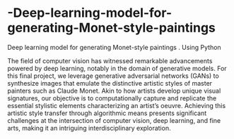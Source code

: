 # -Deep-learning-model-for-generating-Monet-style-paintings
 Deep learning model for generating Monet-style paintings . Using Python




The field of computer vision has witnessed remarkable advancements powered by
deep learning, notably in the domain of generative models. For this final project,
we leverage generative adversarial networks (GANs) to synthesize images that
emulate the distinctive artistic styles of master painters such as Claude Monet.
Akin to how artists develop unique visual signatures, our objective is to computationally
capture and replicate the essential stylistic elements characterizing an
artist’s oeuvre. Achieving this artistic style transfer through algorithmic means
presents significant challenges at the intersection of computer vision, deep learning,
and fine arts, making it an intriguing interdisciplinary exploration.
